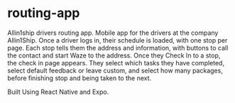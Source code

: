 # routing-app
Allin1ship drivers routing app.
Mobile app for the drivers at the company Allin1Ship. Once a driver logs in, their schedule is loaded, with one stop per page. Each stop tells them the address and information, with buttons to call the contact and start Waze to the address. Once they Check In to a stop, the check in page appears. They select which tasks they have completed, select default feedback or leave custom, and select how many packages, before finishing stop and being taken to the next.

Built Using React Native and Expo.
